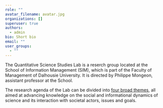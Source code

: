 ```yaml
---
role: ""
avatar_filename: avatar.jpg
organizations: []
superuser: true
authors:
  - admin
bio: Short bio
email: ""
user_groups:
  - ""
---
```


The Quantitative Science Studies Lab is a reserch group located at the School of Information Management (SIM), which is part of the Faculty of Management of Dalhousie University. It is directed by Philippe Mongeon, assistant professor at the School.

The research agenda of the Lab can be divided into [four broad themes](/content/themesthemes.md), all aimed at advancing knowledge on the social and informational dynamics of science and its interaction with societal actors, issues and goals.
